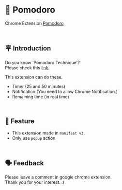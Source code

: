 # 🍅 Pomodoro
Chrome Extension [Pomodoro](https://chrome.google.com/webstore/detail/pomodoro/gilefcgjiehejipngaljmmncadgbmfec)

<br />

## 🪧 Introduction
Do you know 'Pomodoro Technique'?   
Please check this [link](https://en.wikipedia.org/wiki/Pomodoro_Technique).   

This extension can do these.
- Timer (25 and 50 minutes)
- Notification (You need to allow Chrome Notification.)
- Remaining time (in real time)

<br />

## 📌 Feature
- This extension made in `manifest v3`.
- Only use `popup` action.

<br />

## 🗣 Feedback
Please leave a comment in google chrome extension.   
Thank you for your interest. :)
